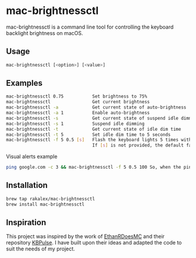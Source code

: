 # mac-brightnessctl
mac-brightnessctl is a command line tool for controlling the keyboard backlight brightness on macOS.
## Usage
```bash
mac-brightnessctl [<option>] [<value>]
```
## Examples
```bash
mac-brightnessctl 0.75           Set brightness to 75%
mac-brightnessctl                Get current brightness
mac-brightnessctl -a             Get current state of auto-brightness
mac-brightnessctl -a 1           Enable auto-brightness
mac-brightnessctl -s             Get current state of suspend idle dimming
mac-brightnessctl -s 1           Suspend idle dimming
mac-brightnessctl -t             Get current state of idle dim time
mac-brightnessctl -t 5           Set idle dim time to 5 seconds
mac-brightnessctl -f 5 0.5 [s]   Flash the keyboard lights 5 times with an interval of 0.5 seconds and optional fade speed [s].
                                 If [s] is not provided, the default fade speed is 500 milliseconds.
```
Visual alerts example
```bash
ping google.com -c 3 && mac-brightnessctl -f 5 0.5 100 So, when the ping command is completed successfully, the lights will flash five times with the specified brightness settings.
```


## Installation
```bash
brew tap rakalex/mac-brightnessctl
brew install mac-brightnessctl
```

## Inspiration

This project was inspired by the work of [EthanRDoesMC](https://github.com/EthanRDoesMC) and their repository [KBPulse](https://github.com/EthanRDoesMC/KBPulse). I have built upon their ideas and adapted the code to suit the needs of my project.
